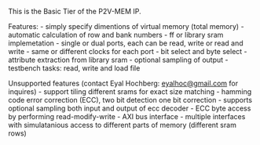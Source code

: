 
This is the Basic Tier of the P2V-MEM IP.

Features:
	- simply specify dimentions of virtual memory (total memory)
	- automatic calculation of row and bank numbers
	- ff or library sram implemetation
	- single or dual ports, each can be read, write or read and write
	- same or different clocks for each port
	- bit select and byte select
	- attribute extraction from library sram
	- optional sampling of output
	- testbench tasks: read, write and load file

Unsupported features (contact Eyal Hochberg: eyalhoc@gmail.com for inquires)
	- support tiling different srams for exact size matching
	- hamming code error correction (ECC), two bit detection one bit correction
	- supports optional sampling both input and output of ecc decoder
	- ECC byte access by performing read-modify-write
	- AXI bus interface
	- multiple interfaces with simulatanious access to different parts of memory (different sram rows)

	
